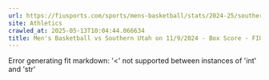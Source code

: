 ```yaml
---
url: https://fiusports.com/sports/mens-basketball/stats/2024-25/southern-utah/boxscore/12649
site: Athletics
crawled_at: 2025-05-13T10:04:44.066634
title: Men's Basketball vs Southern Utah on 11/9/2024 - Box Score - FIU Athletics
---
```


Error generating fit markdown: '<' not supported between instances of 'int' and 'str'
